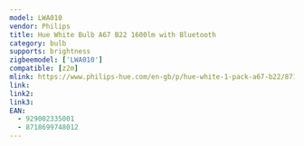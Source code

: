 ```yaml
---
model: LWA010
vendor: Philips
title: Hue White Bulb A67 B22 1600lm with Bluetooth
category: bulb
supports: brightness
zigbeemodel: ['LWA010']
compatible: [z2m]
mlink: https://www.philips-hue.com/en-gb/p/hue-white-1-pack-a67-b22/8718699748012
link: 
link2: 
link3: 
EAN:
  - 929002335001
  - 8718699748012
---
```

